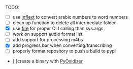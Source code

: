TODO: 
- [ ] use [inflext](https://pypi.org/project/inflect/) to convert arabic numbers to word numbers
- [ ] clean up function to delete all intermediate folder
- [x] use [fire](https://github.com/google/python-fire) for proper CLI calling than sys.args 
- [ ] work on support audio format list
- [ ] add support for processing m4bs
- [x] add progress bar when converting/transcribing
- [ ] properly format repository to push a build to pypi
- [ ]create a binary with [PyOxidizer](https://github.com/indygreg/PyOxidizer)
